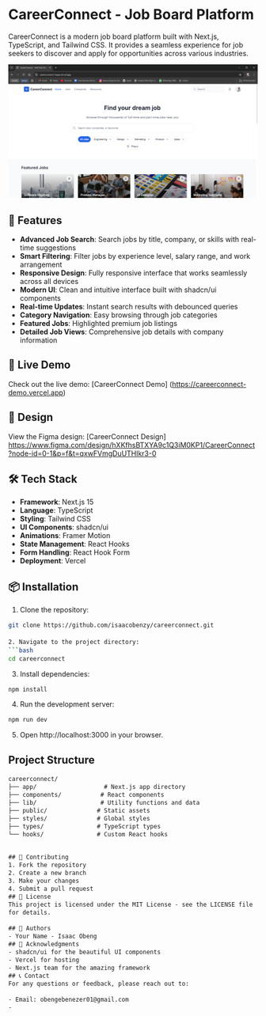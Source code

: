 # CareerConnect - Job Board Platform

CareerConnect is a modern job board platform built with Next.js, TypeScript, and Tailwind CSS. It provides a seamless experience for job seekers to discover and apply for opportunities across various industries.

![CareerConnect Screenshot](public/screenshot.png)

## 🌟 Features

- **Advanced Job Search**: Search jobs by title, company, or skills with real-time suggestions
- **Smart Filtering**: Filter jobs by experience level, salary range, and work arrangement
- **Responsive Design**: Fully responsive interface that works seamlessly across all devices
- **Modern UI**: Clean and intuitive interface built with shadcn/ui components
- **Real-time Updates**: Instant search results with debounced queries
- **Category Navigation**: Easy browsing through job categories
- **Featured Jobs**: Highlighted premium job listings
- **Detailed Job Views**: Comprehensive job details with company information

## 🚀 Live Demo

Check out the live demo: [CareerConnect Demo]
(https://careerconnect-demo.vercel.app)

## 🎨 Design

View the Figma design: [CareerConnect Design]
https://www.figma.com/design/hXKfhsBTXYA9c1Q3iM0KP1/CareerConnect?node-id=0-1&p=f&t=qxwFVmgDuUTHlkr3-0

## 🛠️ Tech Stack

- **Framework**: Next.js 15
- **Language**: TypeScript
- **Styling**: Tailwind CSS
- **UI Components**: shadcn/ui
- **Animations**: Framer Motion
- **State Management**: React Hooks
- **Form Handling**: React Hook Form
- **Deployment**: Vercel

## 📦 Installation

1. Clone the repository:
```bash
git clone https://github.com/isaacobenzy/careerconnect.git

2. Navigate to the project directory:
```bash
cd careerconnect
 ```

3. Install dependencies:
```bash
npm install
 ```

4. Run the development server:
```bash
npm run dev
 ```

5. Open http://localhost:3000 in your browser.

## Project Structure
```plaintext
careerconnect/
├── app/                   # Next.js app directory
├── components/           # React components
├── lib/                  # Utility functions and data
├── public/              # Static assets
├── styles/              # Global styles
├── types/               # TypeScript types
└── hooks/               # Custom React hooks
 ```
```

## 🤝 Contributing
1. Fork the repository
2. Create a new branch
3. Make your changes
4. Submit a pull request
## 📄 License
This project is licensed under the MIT License - see the LICENSE file for details.

## 👥 Authors
- Your Name - Isaac Obeng
## 🙏 Acknowledgments
- shadcn/ui for the beautiful UI components
- Vercel for hosting
- Next.js team for the amazing framework
## 📞 Contact
For any questions or feedback, please reach out to:

- Email: obengebenezer01@gmail.com
-


